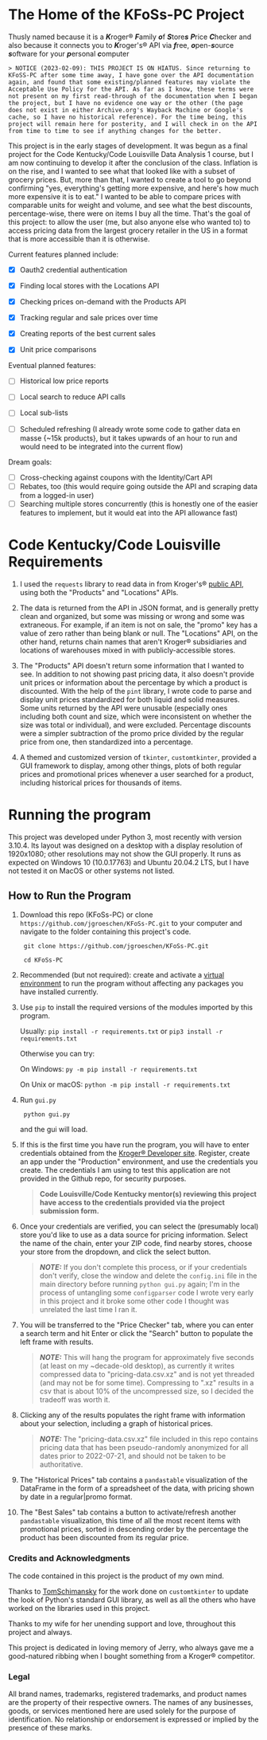 # **The Home of the KFoSs-PC Project**

Thusly named because it is a 
***K***roger® ***F***amily ***o***f ***S***tore***s*** ***P***rice ***C***hecker
and also because it connects you to ***K***roger's® API via 
***f***ree, ***o***pen-***s***ource ***s***oftware for your ***p***ersonal ***c***omputer 

    > NOTICE (2023-02-09): THIS PROJECT IS ON HIATUS. Since returning to KFoSS-PC after some time away, I have gone over the API documentation again, and found that some existing/planned features may violate the Acceptable Use Policy for the API. As far as I know, these terms were not present on my first read-through of the documentation when I began the project, but I have no evidence one way or the other (the page does not exist in either Archive.org's Wayback Machine or Google's cache, so I have no historical reference). For the time being, this project will remain here for posterity, and I will check in on the API from time to time to see if anything changes for the better.

This project is in the early stages of development.
It was begun as a final project for the Code Kentucky/Code Louisville Data Analysis 1 course, but I am now continuing to develop it after the conclusion of the class.
Inflation is on the rise, and I wanted to see what that looked like with a subset of grocery prices.
But, more than that, I wanted to create a tool to go beyond confirming "yes, everything's getting more expensive, and here's how much more expensive it is to eat."
I wanted to be able to compare prices with comparable units for weight and volume, and see what the best discounts, percentage-wise, there were on items I buy all the time.
That's the goal of this project: to allow the user (me, but also anyone else who wanted to) to access pricing data from the largest grocery retailer in the US in a format that is more accessible than it is otherwise.


Current features planned include:
- [x] Oauth2 credential authentication
- [x] Finding local stores with the Locations API
- [x] Checking prices on-demand with the Products API
- [x] Tracking regular and sale prices over time
- [x] Creating reports of the best current sales 
- [x] Unit price comparisons


Eventual planned features:
- [ ] Historical low price reports
- [ ] Local search to reduce API calls
- [ ] Local sub-lists
- [ ] Scheduled refreshing (I already wrote some code to gather data en masse {~15k products}, but it takes upwards of an hour to run and would need to be integrated into the current flow)


Dream goals:
- [ ] Cross-checking against coupons with the Identity/Cart API
- [ ] Rebates, too (this would require going outside the API and scraping data from a logged-in user)
- [ ] Searching multiple stores concurrently (this is honestly one of the easier features to implement, but it would eat into the API allowance fast)

# Code Kentucky/Code Louisville Requirements

1. I used the `requests` library to read data in from Kroger's® [public API](https://api.kroger.com/), using both the "Products" and "Locations" APIs.

2. The data is returned from the API in JSON format, and is generally pretty clean and organized, but some was missing or wrong and some was extraneous. For example, if an item is not on sale, the "promo" key has a value of zero rather than being blank or null. The "Locations" API, on the other hand, returns chain names that aren't Kroger® subsidiaries and locations of warehouses mixed in with publicly-accessible stores.

3. The "Products" API doesn't return some information that I wanted to see. In addition to not showing past pricing data, it also doesn't provide unit prices or information about the percentage by which a product is discounted. With the help of the `pint` library, I wrote code to parse and display unit prices standardized for both liquid and solid measures. Some units returned by the API were unusable (especially ones including both count and size, which were inconsistent on whether the size was total or individual), and were excluded. Percentage discounts were a simpler subtraction of the promo price divided by the regular price from one, then standardized into a percentage.

4. A themed and customized version of `tkinter`, `customtkinter`, provided a GUI framework to display, among other things, plots of both regular prices and promotional prices whenever a user searched for a product, including historical prices for thousands of items.

# Running the program

This project was developed under Python 3, most recently with version 3.10.4. Its layout was designed on a desktop with a display resolution of 1920x1080; other resolutions may not show the GUI properly. It runs as expected on Windows 10 (10.0.17763) and Ubuntu 20.04.2 LTS, but I have not tested it on MacOS or other systems not listed.


## How to Run the Program

1. Download this repo (KFoSs-PC) or clone `https://github.com/jgroeschen/KFoSs-PC.git` to your computer and navigate to the folder containing this project's code.

        git clone https://github.com/jgroeschen/KFoSs-PC.git

        cd KFoSs-PC

2. Recommended (but not required): create and activate a [virtual environment](https://docs.python.org/3/tutorial/venv.html) to run the program without affecting any packages you have installed currently.

3. Use `pip` to install the required versions of the modules imported by this program.

    Usually: `pip install -r requirements.txt` or `pip3 install -r requirements.txt`

    Otherwise you can try:

    On Windows: `py -m pip install -r requirements.txt`

    On Unix or macOS: `python -m pip install -r requirements.txt`

4. Run `gui.py`

        python gui.py
    and the gui will load. 

5. If this is the first time you have run the program, you will have to enter credentials obtained from the [Kroger® Developer site](https://developer.kroger.com).
Register, create an app under the "Production" environment, and use the credentials you create. 
The credentials I am using to test this application are not provided in the Github repo, for security purposes.

    > **Code Louisville/Code Kentucky mentor(s) reviewing this project have access to the credentials provided via the project submission form.**

6. Once your credentials are verified, you can select the (presumably local) store you'd like to use as a data source for pricing information.
Select the name of the chain, enter your ZIP code, find nearby stores, choose your store from the dropdown, and click the select button.
    > **_NOTE:_** If you don't complete this process, or if your credentials don't verify, close the window and delete the `config.ini` file in the main directory before running `python gui.py` again; I'm in the process of untangling some `configparser` code I wrote very early in this project and it broke some other code I thought was unrelated the last time I ran it.

7. You will be transferred to the "Price Checker" tab, where you can enter a search term and hit Enter or click the "Search" button to populate the left frame with results.
    > **_NOTE:_**  This will hang the program for approximately five seconds (at least on my ~decade-old desktop), as currently it writes compressed data to "pricing-data.csv.xz" and is not yet threaded (and may not be for some time). Compressing to ".xz" results in a csv that is about 10% of the uncompressed size, so I decided the tradeoff was worth it.

8. Clicking any of the results populates the right frame with information about your selection, including a graph of historical prices.
    > **_NOTE:_**  The "pricing-data.csv.xz" file included in this repo contains pricing data that has been pseudo-randomly anonymized for all dates prior to 2022-07-21, and should not be taken to be authoritative.

9. The "Historical Prices" tab contains a `pandastable` visualization of the DataFrame in the form of a spreadsheet of the data, with pricing shown by date in a regular|promo format.

10. The "Best Sales" tab contains a button to activate/refresh another `pandastable` visualization, this time of all the most recent items with promotional prices, sorted in descending order by the percentage the product has been discounted from its regular price.


### **Credits and Acknowledgments**

The code contained in this project is the product of my own mind.

Thanks to [TomSchimansky](https://github.com/TomSchimansky) for the work done on `customtkinter` to update the look of Python's standard GUI library, as well as all the others who have worked on the libraries used in this project.

Thanks to my wife for her unending support and love, throughout this project and always.

This project is dedicated in loving memory of Jerry, who always gave me a good-natured ribbing when I bought something from a Kroger® competitor.


### **Legal**

All brand names, trademarks, registered trademarks, and product names are the property of their respective owners.
The names of any businesses, goods, or services mentioned here are used solely for the purpose of identification.
No relationship or endorsement is expressed or implied by the presence of these marks.